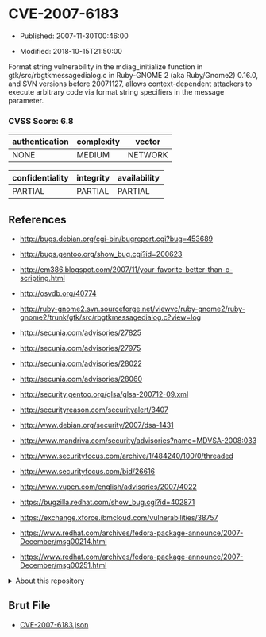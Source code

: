 # CVE-2007-6183

- Published: 2007-11-30T00:46:00

- Modified: 2018-10-15T21:50:00

Format string vulnerability in the mdiag_initialize function in gtk/src/rbgtkmessagedialog.c in Ruby-GNOME 2 (aka Ruby/Gnome2) 0.16.0, and SVN versions before 20071127, allows context-dependent attackers to execute arbitrary code via format string specifiers in the message parameter.

### CVSS Score: **6.8**

| authentication | complexity | vector |
| --- | --- | --- |
| NONE | MEDIUM | NETWORK |

| confidentiality | integrity | availability |
| --- | --- | --- |
| PARTIAL | PARTIAL | PARTIAL |

## References

* http://bugs.debian.org/cgi-bin/bugreport.cgi?bug=453689

* http://bugs.gentoo.org/show_bug.cgi?id=200623

* http://em386.blogspot.com/2007/11/your-favorite-better-than-c-scripting.html

* http://osvdb.org/40774

* http://ruby-gnome2.svn.sourceforge.net/viewvc/ruby-gnome2/ruby-gnome2/trunk/gtk/src/rbgtkmessagedialog.c?view=log

* http://secunia.com/advisories/27825

* http://secunia.com/advisories/27975

* http://secunia.com/advisories/28022

* http://secunia.com/advisories/28060

* http://security.gentoo.org/glsa/glsa-200712-09.xml

* http://securityreason.com/securityalert/3407

* http://www.debian.org/security/2007/dsa-1431

* http://www.mandriva.com/security/advisories?name=MDVSA-2008:033

* http://www.securityfocus.com/archive/1/484240/100/0/threaded

* http://www.securityfocus.com/bid/26616

* http://www.vupen.com/english/advisories/2007/4022

* https://bugzilla.redhat.com/show_bug.cgi?id=402871

* https://exchange.xforce.ibmcloud.com/vulnerabilities/38757

* https://www.redhat.com/archives/fedora-package-announce/2007-December/msg00214.html

* https://www.redhat.com/archives/fedora-package-announce/2007-December/msg00251.html

<details>
<summary>About this repository</summary> 

  This repository is part of the project [Live Hack CVE](https://github.com/Live-Hack-CVE). Main website can be found [www.live-hack.org](https://www.live-hack.org) 
  
  Made by [Sn0wAlice](https://github.com/Sn0wAlice) for the people that care about security and need to have a feed of the latest CVEs. Hope you enjoy it, don't forget to star the repo and follow me on [Twitter](https://twitter.com/Sn0wAlice) and [Github](https://github.com/Sn0wAlice). And that is my [personnal website](https://www.alice-snow.me/)

  - [Home Page](https://github.com/Live-Hack-CVE)
  - [Framework](https://github.com/Live-Hack-CVE/cve-framework)
  - [CVE database](https://github.com/Live-Hack-CVE/full_database)
  - [Changelog](https://github.com/Live-Hack-CVE/Changelog)
</details>

## Brut File

* [CVE-2007-6183.json](https://raw.githubusercontent.com/Live-Hack-CVE/full_database/main/cves/2007/CVE-2007-6183.json)

